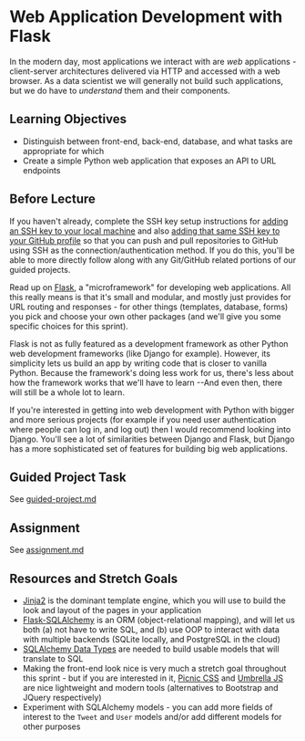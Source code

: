 # Web Application Development with Flask

In the modern day,  most applications we interact with are *web* applications -
client-server architectures delivered via HTTP and accessed with a web browser.
As a data scientist we will generally not build such applications, but we do
have to *understand* them and their components.

## Learning Objectives

- Distinguish between front-end, back-end, database, and what tasks are
  appropriate for which
- Create a simple Python web application that exposes an API to URL endpoints

## Before Lecture

If you haven't already, complete the SSH key setup instructions for [adding an SSH key to your local machine](https://docs.github.com/en/authentication/connecting-to-github-with-ssh/generating-a-new-ssh-key-and-adding-it-to-the-ssh-agent) and also [adding that same SSH key to your GitHub profile](https://docs.github.com/en/authentication/connecting-to-github-with-ssh/adding-a-new-ssh-key-to-your-github-account) so that you can push and pull repositories to GitHub using SSH as the connection/authentication method. If you do this, you'll be able to more directly follow along with any Git/GitHub related portions of our guided projects. 

Read up on [Flask](http://flask.pocoo.org/), a "microframework" for developing
web applications. All this really means is that it's small and modular, and
mostly just provides for URL routing and responses - for other things
(templates, database, forms) you pick and choose your own other packages (and
we'll give you some specific choices for this sprint).

Flask is not as fully featured as a development framework as other Python web development frameworks (like Django for example). However, its simplicity lets us build an app by writing code that is closer to vanilla Python. Because the framework's doing less work for us, there's less about how the framework works that we'll have to learn --And even then, there will still be a whole lot to learn.

If you're interested in getting into web development with Python with bigger and more serious projects (for example if you need user authentication where people can log in, and log out) then I would recommend looking into Django. You'll see a lot of similarities between Django and Flask, but Django has a more sophisticated set of features for building big web applications.

## Guided Project Task

See [guided-project.md](https://github.com/LambdaSchool/DS-Unit-3-Sprint-3-Productization-and-Cloud/blob/master/module1-web-application-development-with-flask/guided-project.md)

## Assignment

See [assignment.md](https://github.com/LambdaSchool/DS-Unit-3-Sprint-3-Productization-and-Cloud/blob/master/module1-web-application-development-with-flask/assignment.md)

## Resources and Stretch Goals

- [Jinja2](http://jinja.pocoo.org/) is the dominant template engine, which you
  will use to build the look and layout of the pages in your application
- [Flask-SQLAlchemy](http://flask-sqlalchemy.pocoo.org/2.3/) is an ORM
  (object-relational mapping), and will let us both (a) not have to write SQL,
  and (b) use OOP to interact with data with multiple backends (SQLite locally,
  and PostgreSQL in the cloud)
- [SQLAlchemy Data Types](https://docs.sqlalchemy.org/en/latest/core/type_basics.html) are needed
  to build usable models that will translate to SQL
- Making the front-end look nice is very much a stretch goal throughout this
  sprint - but if you are interested in it, [Picnic CSS](https://picnicss.com/)
  and [Umbrella JS](https://umbrellajs.com/) are nice lightweight and modern
  tools (alternatives to Bootstrap and JQuery respectively)
- Experiment with SQLAlchemy models - you can add more fields of interest to the
  `Tweet` and `User` models and/or add different models for other purposes
